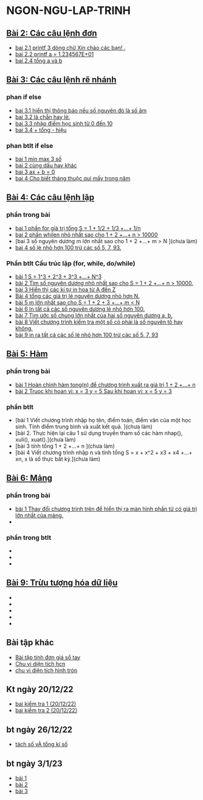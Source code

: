 # NGON-NGU-LAP-TRINH

## [Bài 2: Các câu lệnh đơn](https://hoctructuyencntt.github.io/NNLT/Bai02.html)

- [ bai 2.1 printf 3 dòng chữ Xin chào các bạn! .](https://www.jdoodle.com/a/5u8m)
- [ bai 2.2  printf a = 1.234567E+01](https://www.jdoodle.com/a/5u8q)
- [ bai 2.4  tổng  a và b](https://www.jdoodle.com/a/5v8e)

## [Bài 3: Các câu lệnh rẽ nhánh](https://hoctructuyencntt.github.io/NNLT/Bai03.html)

### phan if else

- [bai 3.1  hiển thị thông báo nếu số nguyên đó là số âm](https://www.jdoodle.com/a/5wqK)  
- [bai 3.2  là chẵn hay lẻ.](https://www.jdoodle.com/a/5Ax9)
- [bai 3.3 nhập điểm học sinh từ 0 đến 10 ](https://www.jdoodle.com/a/5AwZ)
- [bai 3.4  + tổng - hiệu](https://www.jdoodle.com/a/5Ayr )

### phan btlt if else

- [bai 1 min max 3 số](https://www.jdoodle.com/a/5B28)
- [bai 2 cùng dấu hay khác](https://www.jdoodle.com/a/5B22)
- [bai 3 ax + b = 0](https://www.jdoodle.com/a/5B2n)
- [bai 4 Cho biết tháng thuộc quí mấy trong năm ](https://www.jdoodle.com/a/5B2l)

## [Bài 4: Các câu lệnh lặp](https://hoctructuyencntt.github.io/NNLT/Bai04.html)

### phần trong bài

- [bai 1 phần for  giá trị tổng S = 1 + 1/2 + 1/3 +...+ 1/n](https://www.jdoodle.com/a/5F1Z)
- [bai 2 phần whilen nhỏ nhất sao cho 1 + 2 +...+ n > 10000](https://www.jdoodle.com/a/5G1Z)
- [bai 3 số nguyên dương m lớn nhất sao cho 1 + 2 +...+ m > N ](chưa làm)
- [bai 4 số lẻ nhỏ hơn 100 trừ các số 5, 7, 93. ](https://www.jdoodle.com/a/5Gyl)

### Phần btlt Cấu trúc lặp (for, while, do/while)

- [bài 1 S = 1^3 + 2^3 + 3^3 +...+ N^3](https://www.jdoodle.com/a/5Gyo)
- [bài 2 Tìm số nguyên dương nhỏ nhất sao cho S = 1 + 2 +...+ n > 10000.](https://www.jdoodle.com/a/5FU9)
- [bài 3  Hiển thị các kí tự in hoa từ A đến Z](https://www.jdoodle.com/a/5FU2)
- [Bài 4 tổng các giá trị lẻ nguyên dương nhỏ hơn N.](https://www.jdoodle.com/a/5Gyx)
- [bài 5 m lớn nhất sao cho S = 1 + 2 + 3 +…+ m < N](https://www.jdoodle.com/a/5GzN)
- [bài 6 In tất cả các số nguyên dương lẻ nhỏ hơn 100.](https://www.jdoodle.com/a/5GA8)
- [bài 7 Tìm ước số chung lớn nhất của hai số nguyên dương a, b.](https://www.jdoodle.com/a/5GA0)
- [bài 8  Viết chương trình kiểm tra một số có phải là số nguyên tố hay không.](https://www.jdoodle.com/a/5GAb)
- [bài 9 in ra tất cả các số lẻ nhỏ hơn 100 trừ các số 5, 7, 93](https://www.jdoodle.com/a/5Gyl)


## [Bài 5: Hàm](https://hoctructuyencntt.github.io/NNLT/Bai05.html)
### phần trong bài
- [bài 1 Hoàn chỉnh hàm tong(n) để chương trình xuất ra giá trị 1 + 2 +...+ n](https://www.jdoodle.com/a/5HAp)
- [bài 2 Truoc khi hoan vi: x = 3 y = 5 Sau khi hoan vi: x = 5 y = 3](https://www.jdoodle.com/a/5HAs)
### phần btlt
- [bài 1 Viết chương trình nhập họ tên, điểm toán, điểm văn của một học sinh. Tính điểm trung bình và xuất kết quả. ](chưa làm)
- [bài 2. Thực hiện lại câu 1 sử dụng truyền tham số các hàm nhap(), xuli(), xuat().](chưa làm)
- [bài 3 tính tổng 1 + 2 +...+ n ](chưa làm)
- [bài 4  Viết chương trình nhập n và tính tổng S = x + x^2 + x3 + x4 +…+ xn, x là số thực bất kỳ.](chưa làm)

## [Bài 6: Mảng](https://hoctructuyencntt.github.io/NNLT/Bai06.html)
### phần trong bài
- [bài 1 Thay đổi chương trình trên để hiển thị ra màn hình phần tử có giá trị lớn nhất của mảng.](https://www.jdoodle.com/a/5HL1)
- []()
### phần trong btlt

- []()
- []()
- []()

## [Bài 9: Trừu tượng hóa dữ liệu](https://hoctructuyencntt.github.io/NNLT/Bai09.html)

- []()
- []()
- []()
- []()
- []()


## Bài tập khác
- [ Bài tập tính đơn giá sổ tay](https://www.jdoodle.com/a/5ydx)
- [ Chu vi diện tích hcn](https://www.jdoodle.com/a/5wfi)
- [ chu vi diện tích hình tròn](https://www.jdoodle.com/a/5wrx)
## Kt ngày 20/12/22
- [ baì kiểm tra 1 (20/12/22)](https://www.jdoodle.com/a/5F2e)
- [ baì kiểm tra 2 (20/12/22)](https://www.jdoodle.com/a/5F2p)
## bt ngày 26/12/22
- [tách số vÀ tổng kí số](https://www.jdoodle.com/a/5FUt)
## bt ngày 3/1/23
- [bài 1]()
- [bài 2]()
- [bài 3]()
